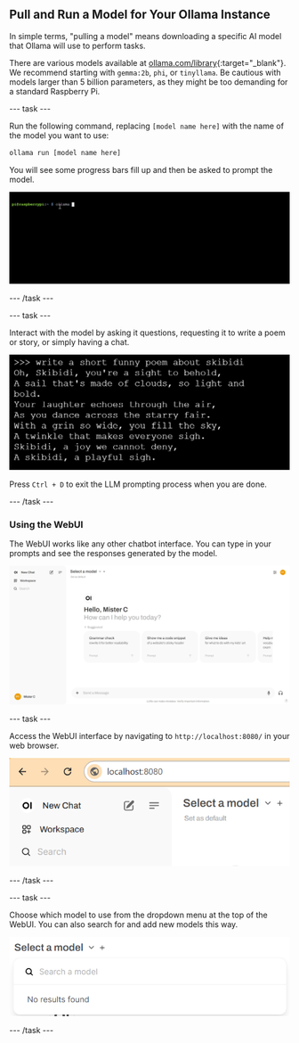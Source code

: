 ## Pull and Run a Model for Your Ollama Instance
In simple terms, "pulling a model" means downloading a specific AI model that Ollama will use to perform tasks. 

There are various models available at [ollama.com/library](https://ollama.com/library){:target="_blank"}. We recommend starting with `gemma:2b`, `phi`, or `tinyllama`. Be cautious with models larger than 5 billion parameters, as they might be too demanding for a standard Raspberry Pi.

--- task ---

Run the following command, replacing `[model name here]` with the name of the model you want to use:

```sh
ollama run [model name here]
```
You will see some progress bars fill up and then be asked to prompt the model.

![Animation showing a command line interface with the prompt displaying "pi@raspberrypi:~ $" followed by a command being typed.](images/run_gemma2b.gif)

--- /task ---

--- task ---

Interact with the model by asking it questions, requesting it to write a poem or story, or simply having a chat.

![Screenshot of a black background with white text displaying a short, funny poem about skibidi. Whatever that is.](images/skibidi.png)

Press `Ctrl + D` to exit the LLM prompting process when you are done.

--- /task ---

### Using the WebUI
The WebUI works like any other chatbot interface. You can type in your prompts and see the responses generated by the model.

![User interface of a web application showing a greeting message "Hello, Mister C" and the question "How can I help you today?" There are four suggested prompts below: "Grammar check," "Show me a code snippet," "Give me ideas," and part of another prompt. The left sidebar includes options for "New Chat," "Workspace," and "Search." The top right corner shows a circular user icon with "MC" initials.](images/webUI.png)

--- task ---

Access the WebUI interface by navigating to `http://localhost:8080/` in your web browser.

![Partial view of a web browser displaying the URL "localhost:8080" in the address bar. The left sidebar of the web application interface shows options for "New Chat," "Workspace," and "Search." The page also has the text "Select a model" with an option to "Set as default."](images/localhostURL.png)

--- /task ---


--- task ---

Choose which model to use from the dropdown menu at the top of the WebUI. You can also search for and add new models this way.


![Dropdown menu under the "Select a model" option in a web application. The search bar within the dropdown displays the text "Search a model," and below it, the message "No results found" is shown.](images/model_dropdown.png)

--- /task ---
